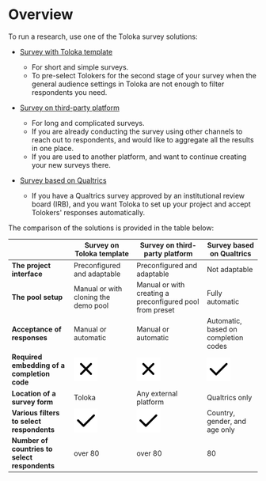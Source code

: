 # Overview

To run a research, use one of the Toloka survey solutions:

* [Survey with Toloka template](questionnaire-toloka.md)
    * For short and simple surveys.
    * To pre-select Tolokers for the second stage of your survey when the general audience settings in Toloka are not enough to filter respondents you need.

* [Survey on third-party platform](questionnaire-other.md)
    * For long and complicated surveys.
    * If you are already conducting the survey using other channels to reach out to respondents, and would like to aggregate all the results in one place.
    * If you are used to another platform, and want to continue creating your new surveys there.

* [Survey based on Qualtrics](questionnaire-qualtrics.md)
    * If you have a Qualtrics survey approved by an institutional review board (IRB), and you want Toloka to set up your project and accept Tolokers' responses automatically.

The comparison of the solutions is provided in the table below:

|            | **Survey on Toloka template** | **Survey on third-party platform** | **Survey based on Qualtrics** |
|------------|---------------------------|--------------------------------|---------------------|
| **The project interface** | Preconfigured and adaptable | Preconfigured and adaptable | Not adaptable |
| **The pool setup** | Manual or with cloning the demo pool | Manual or with creating a preconfigured pool from preset | Fully automatic |
| **Acceptance of responses** | Manual or automatic | Manual or automatic | Automatic, based on completion codes |
| **Required embedding of a completion code** | ![no](../_images/tutorials/survey-qualtrics/no.svg) | ![no](../_images/tutorials/survey-qualtrics/no.svg) | ![yes](../_images/tutorials/survey-qualtrics/yes.svg) |
| **Location of a survey form** | Toloka | Any external platform | Qualtrics only |
| **Various filters to select respondents** | ![yes](../_images/tutorials/survey-qualtrics/yes.svg) | ![yes](../_images/tutorials/survey-qualtrics/yes.svg) | Country, gender, and age only |
| **Number of countries to select respondents** | over 80 | over 80 | 80 |